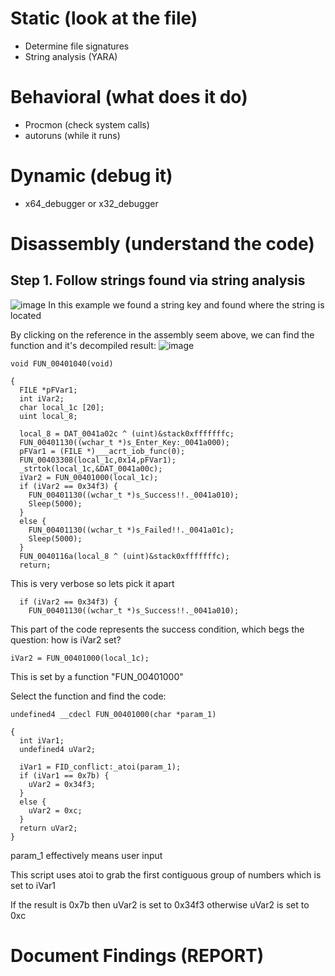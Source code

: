 # Static (look at the file)
- Determine file signatures
- String analysis (YARA)
# Behavioral (what does it do)
- Procmon (check system calls)
- autoruns (while it runs)
# Dynamic (debug it)
- x64_debugger or x32_debugger
# Disassembly (understand the code)
## Step 1. Follow strings found via string analysis
![image](https://github.com/user-attachments/assets/a7675c5e-ea3b-4a22-9fb1-7b239a1d4166)
In this example we found a string key and found where the string is located

By clicking on the reference in the assembly seem above, we can find the function and it's decompiled result:
![image](https://github.com/user-attachments/assets/a0b1c3fb-4650-4017-9558-3034d1fc0acb)
```
void FUN_00401040(void)

{
  FILE *pFVar1;
  int iVar2;
  char local_1c [20];
  uint local_8;
  
  local_8 = DAT_0041a02c ^ (uint)&stack0xfffffffc;
  FUN_00401130((wchar_t *)s_Enter_Key:_0041a000);
  pFVar1 = (FILE *)___acrt_iob_func(0);
  FUN_00403308(local_1c,0x14,pFVar1);
  _strtok(local_1c,&DAT_0041a00c);
  iVar2 = FUN_00401000(local_1c);
  if (iVar2 == 0x34f3) {
    FUN_00401130((wchar_t *)s_Success!!._0041a010);
    Sleep(5000);
  }
  else {
    FUN_00401130((wchar_t *)s_Failed!!._0041a01c);
    Sleep(5000);
  }
  FUN_0040116a(local_8 ^ (uint)&stack0xfffffffc);
  return;
```
This is very verbose so lets pick it apart

```
  if (iVar2 == 0x34f3) {
    FUN_00401130((wchar_t *)s_Success!!._0041a010);
```
This part of the code represents the success condition, which begs the question: how is iVar2 set?

```
iVar2 = FUN_00401000(local_1c);
```
This is set by a function "FUN_00401000"

Select the function and find the code:
```
undefined4 __cdecl FUN_00401000(char *param_1)

{
  int iVar1;
  undefined4 uVar2;
  
  iVar1 = FID_conflict:_atoi(param_1);
  if (iVar1 == 0x7b) {
    uVar2 = 0x34f3;
  }
  else {
    uVar2 = 0xc;
  }
  return uVar2;
}
```
param_1 effectively means user input

This script uses atoi to grab the first contiguous group of numbers which is set to iVar1

If the result is 0x7b then uVar2 is set to 0x34f3
otherwise uVar2 is set to 0xc

# Document Findings (REPORT)
